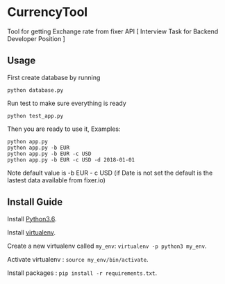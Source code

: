 # CurrencyTool
Tool for getting Exchange rate from fixer API 
[ Interview Task for Backend Developer Position ]
## Usage

First create database by running

    python database.py
Run test to make sure everything is ready

    python test_app.py
Then you are ready to use it, Examples:

    python app.py 
    python app.py -b EUR
    python app.py -b EUR -c USD
    python app.py -b EUR -c USD -d 2018-01-01
Note default value is -b EUR - c USD
(if Date is not set the default is the lastest data available from fixer.io)
## Install Guide

Install [Python3.6](https://askubuntu.com/a/865569).

Install [virtualenv](https://virtualenv.pypa.io/en/stable/installation/).

Create a new virtualenv called `my_env`: `virtualenv -p python3 my_env`.

Activate virtualenv : `source my_env/bin/activate`.

Install packages : `pip install -r requirements.txt`.

